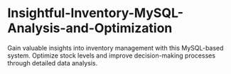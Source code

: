 # Insightful-Inventory-MySQL-Analysis-and-Optimization
Gain valuable insights into inventory management with this MySQL-based system. Optimize stock levels and improve decision-making processes through detailed data analysis.
